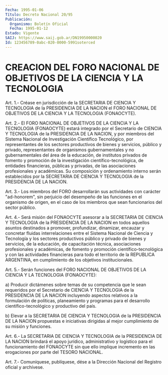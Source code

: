 ```yaml
---
Fecha: 1995-01-06
Título: Decreto Nacional 20/95
Publicación:
  Organismo: Boletín Oficial
  Fecha: 1995-01-12
Estado: Vigente
SAIJ: https://www.saij.gob.ar/DN19950000020
Id: 123456789-0abc-020-0000-5991soterced
---
```

# CREACION DEL FORO NACIONAL DE OBJETIVOS DE LA CIENCIA Y LA TECNOLOGIA

<a id="1"></a>
Art.  1.- Créase en jurisdicción de la SECRETARIA DE CIENCIA Y TECNOLOGIA de  la  PRESIDENCIA  DE  LA  NACION  el FORO NACIONAL DE OBJETIVOS DE LA CIENCIA Y LA TECNOLOGIA (FONAOCYTE).

<a id="2"></a>
Art.  2.-  El  FORO  NACIONAL  DE OBJETIVOS DE LA CIENCIA Y LA TECNOLOGIA  (FONAOCYTE)  estará  integrado  por  el  Secretario  de CIENCIA  Y  TECNOLOGIA  de  la PRESIDENCIA  DE  LA  NACION,  y  por miembros  del  Sistema  Nacional    de    Investigación  Científico Tecnológico,  por  representantes  de los sectores  productivos  de bienes  y  servicios,  público  y  privado,    representantes    de organismos  gubernamentales  y  no  gubernamentales  del área de la educación,  de  institutos  privados de fomento y promoción  de  la investigación  científico-tecnológica,  de  entidades  financieras, públicas  y  privadas,    de    las  asociaciones  profesionales  y académicas. Su composición y ordenamiento interno serán establecidos  por  la SECRETARIA DE  CIENCIA  Y  TECNOLOGIA  de  la PRESIDENCIA DE LA NACION.

<a id="3"></a>
Art.  3.-  Los miembros del FORO desarrollarán sus actividades con carácter "ad-honorem",  sin  perjuicio  del  desempeño  de  las funciones  en  el  organismo  de origen, en el caso de los miembros que sean funcionarios del sector público.

<a id="4"></a>
Art. 4.- Será misión del FONAOCYTE asesorar a la SECRETARIA DE CIENCIA  Y  TECNOLOGIA  de  la  PRESIDENCIA  DE  LA NACION en todos aquellos  asuntos  destinados  a promover, profundizar,  dinamizar, encauzar  y  concretar  fluidas interrelaciones  entre  el  Sistema Nacional  de  Ciencia  y  Tecnología  y  los  sectores  productivos público  y privado de bienes  y  servicios,  de  la  educación,  de capacitación  técnica,  asociaciones profesionales y académicas, de fomento y promoción científico-tecnológica  y  con  las actividades financieras  para todo el territorio de la REPUBLICA ARGENTINA,  en cumplimiento de los objetivos institucionales.

<a id="5"></a>
Art.  5.- Serán funciones del FORO NACIONAL DE OBJETIVOS DE LA CIENCIA Y LA TECNOLOGIA (FONAOCYTE):

a) Producir  dictámenes  sobre temas de su competencia que le sean requeridos  por  el  Secretario  de  CIENCIA  Y  TECNOLOGIA  de  la PRESIDENCIA  DE  LA  NACION  incluyendo  aspectos  relativos  a  la formulación  de  políticas,    planeamiento  y  programas  para  el desarrollo  científico-tecnológico    y  productivo  del  país.

b)  Elevar  a  la  SECRETARIA  DE  CIENCIA  Y   TECNOLOGIA  de  la PRESIDENCIA  DE  LA  NACION propuestas e iniciativas  dirigidas  al mejor cumplimiento de su misión y funciones.

<a id="6"></a>
Art. 6.- La SECRETARIA DE CIENCIA Y TECNOLOGIA de la PRESIDENCIA DE LA NACION brindará el apoyo jurídico, administrativo  y  logístico  para  el funcionamiento del FONAOCYTE sin que ello implique incremento en las  erogaciones  por parte del TESORO NACIONAL.

<a id="7"></a>
Art. 7.- Comuníquese, publíquese, dése a la Dirección Nacional del Registro oficial y archívese.